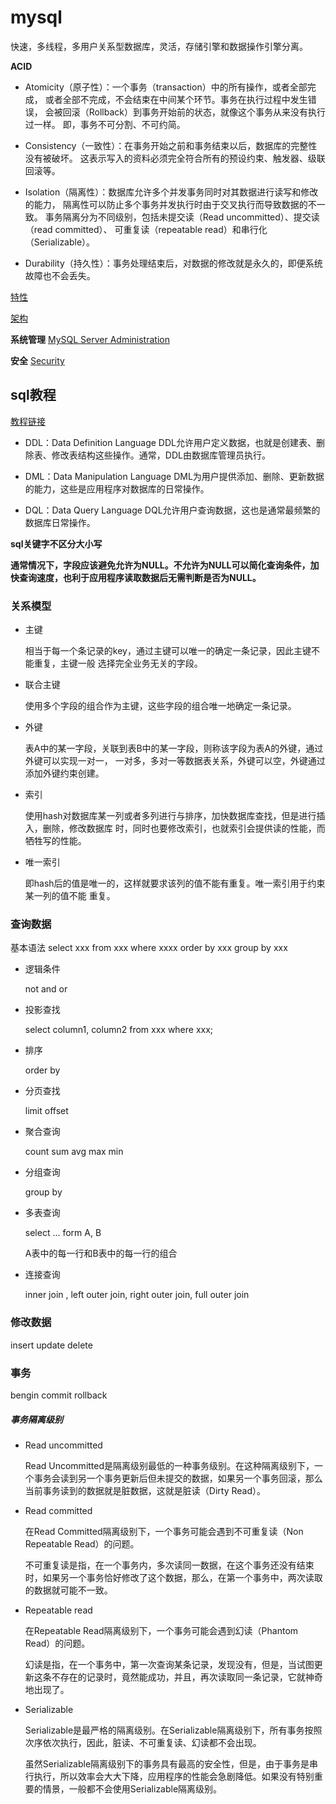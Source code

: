 # mysql

快速，多线程，多用户关系型数据库，灵活，存储引擎和数据操作引擎分离。

**ACID**

* Atomicity（原子性）：一个事务（transaction）中的所有操作，或者全部完成，
  或者全部不完成，不会结束在中间某个环节。事务在执行过程中发生错误，
  会被回滚（Rollback）到事务开始前的状态，就像这个事务从来没有执行过一样。
  即，事务不可分割、不可约简。

* Consistency（一致性）：在事务开始之前和事务结束以后，数据库的完整性没有被破坏。
  这表示写入的资料必须完全符合所有的预设约束、触发器、级联回滚等。

* Isolation（隔离性）：数据库允许多个并发事务同时对其数据进行读写和修改的能力，
  隔离性可以防止多个事务并发执行时由于交叉执行而导致数据的不一致。
  事务隔离分为不同级别，包括未提交读（Read uncommitted）、提交读（read committed）、
  可重复读（repeatable read）和串行化（Serializable）。

* Durability（持久性）：事务处理结束后，对数据的修改就是永久的，即便系统故障也不会丢失。

[特性](https://dev.mysql.com/doc/refman/5.7/en/features.html)

[架构](https://lalitvc.wordpress.com/2016/11/03/mysql-architecture-and-components/)

**系统管理**
[MySQL Server Administration](https://dev.mysql.com/doc/refman/5.7/en/server-administration.html)


**安全**
[Security](https://dev.mysql.com/doc/refman/5.7/en/security.html)

## sql教程

[教程链接](https://www.liaoxuefeng.com/wiki/1177760294764384/1179611020917408)


* DDL：Data Definition Language
  DDL允许用户定义数据，也就是创建表、删除表、修改表结构这些操作。通常，DDL由数据库管理员执行。

* DML：Data Manipulation Language
  DML为用户提供添加、删除、更新数据的能力，这些是应用程序对数据库的日常操作。

* DQL：Data Query Language 
  DQL允许用户查询数据，这也是通常最频繁的数据库日常操作。

**sql关键字不区分大小写**

**通常情况下，字段应该避免允许为NULL。不允许为NULL可以简化查询条件，加快查询速度，也利于应用程序读取数据后无需判断是否为NULL。**

### 关系模型

* 主键

  相当于每一个条记录的key，通过主键可以唯一的确定一条记录，因此主键不能重复，主键一般
  选择完全业务无关的字段。

* 联合主键

  使用多个字段的组合作为主键，这些字段的组合唯一地确定一条记录。

* 外键

  表A中的某一字段，关联到表B中的某一字段，则称该字段为表A的外键，通过外键可以实现一对一，
  一对多，多对一等数据表关系，外键可以空，外键通过添加外键约束创建。

* 索引

  使用hash对数据库某一列或者多列进行与排序，加快数据库查找，但是进行插入，删除，修改数据库
  时，同时也要修改索引，也就索引会提供读的性能，而牺牲写的性能。

* 唯一索引

  即hash后的值是唯一的，这样就要求该列的值不能有重复。唯一索引用于约束某一列的值不能
  重复。

### 查询数据

基本语法
select xxx from xxx where xxxx order by xxx group by xxx

* 逻辑条件

  not and or 

* 投影查找

  select column1, column2 from xxx where xxx;

* 排序

  order by

* 分页查找

  limit offset

* 聚合查询

  count sum avg max min

* 分组查询

  group by

* 多表查询

  select ... form A, B

  A表中的每一行和B表中的每一行的组合

* 连接查询

  inner join , left outer join, right outer join, full outer join

### 修改数据

insert update delete

### 事务

bengin commit rollback

##### 事务隔离级别

* Read uncommitted

  Read Uncommitted是隔离级别最低的一种事务级别。在这种隔离级别下，一个事务会读到另一个事务更新后但未提交的数据，如果另一个事务回滚，那么当前事务读到的数据就是脏数据，这就是脏读（Dirty Read）。

* Read committed

  在Read Committed隔离级别下，一个事务可能会遇到不可重复读（Non Repeatable Read）的问题。

  不可重复读是指，在一个事务内，多次读同一数据，在这个事务还没有结束时，如果另一个事务恰好修改了这个数据，那么，在第一个事务中，两次读取的数据就可能不一致。

* Repeatable read

  在Repeatable Read隔离级别下，一个事务可能会遇到幻读（Phantom Read）的问题。

  幻读是指，在一个事务中，第一次查询某条记录，发现没有，但是，当试图更新这条不存在的记录时，竟然能成功，并且，再次读取同一条记录，它就神奇地出现了。

* Serializable

  Serializable是最严格的隔离级别。在Serializable隔离级别下，所有事务按照次序依次执行，因此，脏读、不可重复读、幻读都不会出现。

  虽然Serializable隔离级别下的事务具有最高的安全性，但是，由于事务是串行执行，所以效率会大大下降，应用程序的性能会急剧降低。如果没有特别重要的情景，一般都不会使用Serializable隔离级别。